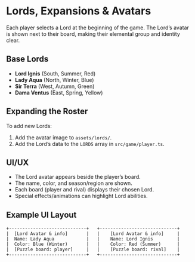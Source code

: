 # Lords, Expansions & Avatars

Each player selects a Lord at the beginning of the game. The Lord’s avatar is shown next to their board, making their elemental group and identity clear.

## Base Lords

- **Lord Ignis** (South, Summer, Red)
- **Lady Aqua** (North, Winter, Blue)
- **Sir Terra** (West, Autumn, Green)
- **Dama Ventus** (East, Spring, Yellow)

## Expanding the Roster

To add new Lords:
1. Add the avatar image to `assets/lords/`.
2. Add the Lord’s data to the `LORDS` array in `src/game/player.ts`.

## UI/UX

- The Lord avatar appears beside the player’s board.
- The name, color, and season/region are shown.
- Each board (player and rival) displays their chosen Lord.
- Special effects/animations can highlight Lord abilities.

## Example UI Layout

```
+-----------------------------+   +-----------------------------+
|  [Lord Avatar & info]       |   |    [Lord Avatar & info]     |
|  Name: Lady Aqua            |   |    Name: Lord Ignis         |
|  Color: Blue (Winter)       |   |    Color: Red (Summer)      |
|  [Puzzle board: player]     |   |    [Puzzle board: rival]    |
+-----------------------------+   +-----------------------------+
```
